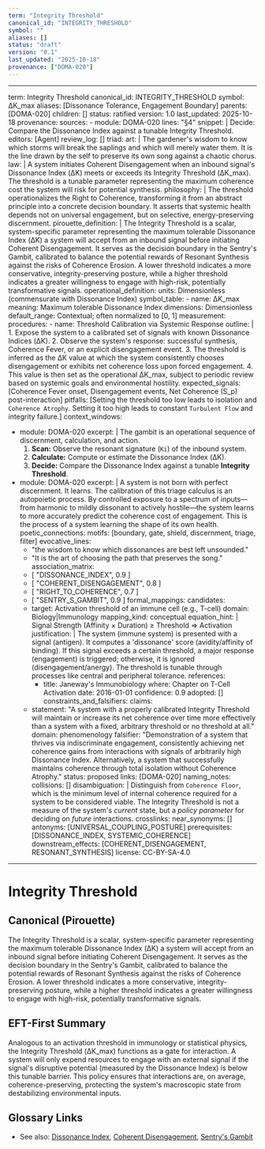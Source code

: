 ```yaml
---
term: "Integrity Threshold"
canonical_id: "INTEGRITY_THRESHOLD"
symbol: ""
aliases: []
status: "draft"
version: "0.1"
last_updated: "2025-10-18"
provenance: ["DOMA-020"]
---
```


---
term: Integrity Threshold
canonical_id: INTEGRITY_THRESHOLD
symbol: ΔK_max
aliases: [Dissonance Tolerance, Engagement Boundary]
parents: [DOMA-020]
children: []
status: ratified
version: 1.0
last_updated: 2025-10-18
provenance:
  sources:
    - module: DOMA-020
      lines: "§4"
      snippet: |
        Decide: Compare the Dissonance Index against a tunable Integrity Threshold.
  editors: [Agent]
  review_log: []
triad:
  art: |
    The gardener's wisdom to know which storms will break the saplings and which will merely water them. It is the line drawn by the self to preserve its own song against a chaotic chorus.
  law: |
    A system initiates Coherent Disengagement when an inbound signal's Dissonance Index (ΔK) meets or exceeds its Integrity Threshold (ΔK_max). The threshold is a tunable parameter representing the maximum coherence cost the system will risk for potential synthesis.
  philosophy: |
    The threshold operationalizes the Right to Coherence, transforming it from an abstract principle into a concrete decision boundary. It asserts that systemic health depends not on universal engagement, but on selective, energy-preserving discernment.
pirouette_definition: |
  The Integrity Threshold is a scalar, system-specific parameter representing the maximum tolerable Dissonance Index (ΔK) a system will accept from an inbound signal before initiating Coherent Disengagement. It serves as the decision boundary in the Sentry's Gambit, calibrated to balance the potential rewards of Resonant Synthesis against the risks of Coherence Erosion. A lower threshold indicates a more conservative, integrity-preserving posture, while a higher threshold indicates a greater willingness to engage with high-risk, potentially transformative signals.
operational_definition:
  units: Dimensionless (commensurate with Dissonance Index)
  symbol_table:
    - name: ΔK_max
      meaning: Maximum tolerable Dissonance Index
      dimensions: Dimensionless
      default_range: Contextual; often normalized to [0, 1]
  measurement:
    procedures:
      - name: Threshold Calibration via Systemic Response
        outline: |
          1. Expose the system to a calibrated set of signals with known Dissonance Indices (ΔK).
          2. Observe the system's response: successful synthesis, Coherence Fever, or an explicit disengagement event.
          3. The threshold is inferred as the ΔK value at which the system consistently chooses disengagement or exhibits net coherence loss upon forced engagement.
          4. This value is then set as the operational ΔK_max, subject to periodic review based on systemic goals and environmental hostility.
        expected_signals: [Coherence Fever onset, Disengagement events, Net Coherence (S_p) post-interaction]
        pitfalls: [Setting the threshold too low leads to isolation and `Coherence Atrophy`. Setting it too high leads to constant `Turbulent Flow` and integrity failure.]
context_windows:
  - module: DOMA-020
    excerpt: |
      The gambit is an operational sequence of discernment, calculation, and action.
      1. **Scan:** Observe the resonant signature (`Ki`) of the inbound system.
      2. **Calculate:** Compute or estimate the Dissonance Index (ΔK).
      3. **Decide:** Compare the Dissonance Index against a tunable **Integrity Threshold**.
  - module: DOMA-020
    excerpt: |
      A system is not born with perfect discernment. It learns. The calibration of this triage calculus is an autopoietic process. By controlled exposure to a spectrum of inputs—from harmonic to mildly dissonant to actively hostile—the system learns to more accurately predict the coherence cost of engagement. This is the process of a system learning the shape of its own health.
poetic_connections:
  motifs: [boundary, gate, shield, discernment, triage, filter]
  evocative_lines:
    - "the wisdom to know which dissonances are best left unsounded."
    - "It is the art of choosing the path that preserves the song."
  association_matrix:
    - [ "DISSONANCE_INDEX", 0.9 ]
    - [ "COHERENT_DISENGAGEMENT", 0.8 ]
    - [ "RIGHT_TO_COHERENCE", 0.7 ]
    - [ "SENTRY_S_GAMBIT", 0.9 ]
formal_mappings:
  candidates:
    - target: Activation threshold of an immune cell (e.g., T-cell)
      domain: Biology|Immunology
      mapping_kind: conceptual
      equation_hint: |
        Signal Strength (Affinity × Duration) ≥ Threshold  => Activation
      justification: |
        The system (immune system) is presented with a signal (antigen). It computes a 'dissonance' score (avidity/affinity of binding). If this signal exceeds a certain threshold, a major response (engagement) is triggered; otherwise, it is ignored (disengagement/anergy). The threshold is tunable through processes like central and peripheral tolerance.
      references:
        - title: Janeway's Immunobiology
          where: Chapter on T-Cell Activation
          date: 2016-01-01
      confidence: 0.9
  adopted: []
constraints_and_falsifiers:
  claims:
    - statement: "A system with a properly calibrated Integrity Threshold will maintain or increase its net coherence over time more effectively than a system with a fixed, arbitrary threshold or no threshold at all."
      domain: phenomenology
      falsifier: "Demonstration of a system that thrives via indiscriminate engagement, consistently achieving net coherence gains from interactions with signals of arbitrarily high Dissonance Index. Alternatively, a system that successfully maintains coherence through total isolation without Coherence Atrophy."
      status: proposed
      links: [DOMA-020]
naming_notes:
  collisions: []
  disambiguation: |
    Distinguish from `Coherence Floor`, which is the minimum level of internal coherence required for a system to be considered viable. The Integrity Threshold is not a measure of the system's *current* state, but a *policy parameter* for deciding on *future* interactions.
crosslinks:
  near_synonyms: []
  antonyms: [UNIVERSAL_COUPLING_POSTURE]
  prerequisites: [DISSONANCE_INDEX, SYSTEMIC_COHERENCE]
  downstream_effects: [COHERENT_DISENGAGEMENT, RESONANT_SYNTHESIS]
license: CC-BY-SA-4.0
---

# Integrity Threshold

## Canonical (Pirouette)
The Integrity Threshold is a scalar, system-specific parameter representing the maximum tolerable Dissonance Index (ΔK) a system will accept from an inbound signal before initiating Coherent Disengagement. It serves as the decision boundary in the Sentry's Gambit, calibrated to balance the potential rewards of Resonant Synthesis against the risks of Coherence Erosion. A lower threshold indicates a more conservative, integrity-preserving posture, while a higher threshold indicates a greater willingness to engage with high-risk, potentially transformative signals.

## EFT-First Summary
Analogous to an activation threshold in immunology or statistical physics, the Integrity Threshold (ΔK_max) functions as a gate for interaction. A system will only expend resources to engage with an external signal if the signal's disruptive potential (measured by the Dissonance Index) is below this tunable barrier. This policy ensures that interactions are, on average, coherence-preserving, protecting the system's macroscopic state from destabilizing environmental inputs.

## Glossary Links
- See also: [Dissonance Index](<link>), [Coherent Disengagement](<link>), [Sentry's Gambit](<link>)